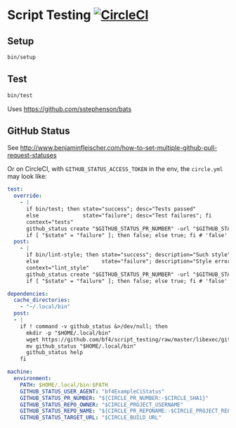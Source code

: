 # Script Testing [![CircleCI](https://circleci.com/gh/bf4/script_testing.svg?style=svg)](https://circleci.com/gh/bf4/script_testing)

## Setup

```bash
bin/setup
```

## Test

```bash
bin/test
```

Uses https://github.com/sstephenson/bats

## GitHub Status

See http://www.benjaminfleischer.com/how-to-set-multiple-github-pull-request-statuses

Or on CircleCI, with `GITHUB_STATUS_ACCESS_TOKEN` in the env, the `circle.yml` may look like:

```yaml
test:
  override:
    - |
      if bin/test; then state="success"; desc="Tests passed"
      else              state="failure"; desc="Test failures"; fi
      context="tests"
      github_status create "$GITHUB_STATUS_PR_NUMBER" -url "$GITHUB_STATUS_TARGET_URL" -context "${context}" -state "${state}" -desc "${desc}"
      if [ "$state" = "failure" ]; then false; else true; fi # 'false' fails the build
  post:
    - |
      if bin/lint-style; then state="success"; description="Such style"
      else                    state="failure"; description="Style errors"; fi
      context="lint_style"
      github_status create "$GITHUB_STATUS_PR_NUMBER" -url "$GITHUB_STATUS_TARGET_URL" -context "${context}" -state "${state}" -desc "${desc}"
      if [ "$state" = "failure" ]; then false; else true; fi # 'false' fails the build

dependencies:
  cache_directories:
    - "~/.local/bin"
  post:
  - |
    if ! command -v github_status &>/dev/null; then
      mkdir -p "$HOME/.local/bin"
      wget https://github.com/bf4/script_testing/raw/master/libexec/github_status && chmod +x github_status
      mv github_status "$HOME/.local/bin"
      github_status help
    fi

machine:
  environment:
    PATH: $HOME/.local/bin:$PATH
    GITHUB_STATUS_USER_AGENT: "bf4ExampleCiStatus"
    GITHUB_STATUS_PR_NUMBER: "${CIRCLE_PR_NUMBER:-$CIRCLE_SHA1}"
    GITHUB_STATUS_REPO_OWNER: "$CIRCLE_PROJECT_USERNAME"
    GITHUB_STATUS_REPO_NAME: "${CIRCLE_PR_REPONAME:-$CIRCLE_PROJECT_REPONAME}"
    GITHUB_STATUS_TARGET_URL: "$CIRCLE_BUILD_URL"
```
